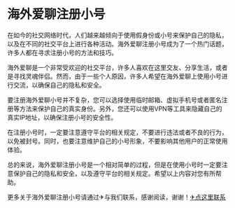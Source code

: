 # 海外爱聊注册小号

在如今的社交网络时代，人们越来越倾向于使用假身份或小号来保护自己的隐私，以及在不同的社交平台上进行各种活动。海外爱聊注册小号成为了一个热门话题，许多人都在寻求注册小号的方法和技巧。

海外爱聊是一个非常受欢迎的社交平台，许多人喜欢在这里交友、分享生活，或者是寻找灵魂伴侣。然而，由于一些个人原因，许多人希望在海外爱聊上使用小号进行交流，以确保自己的隐私和安全。

要注册海外爱聊小号并不复杂，您可以选择使用临时邮箱、虚拟手机号或者匿名注册等方法来保护自己的真实身份。另外，您还可以使用VPN等工具来隐藏自己的真实IP地址，以确保注册小号的安全性。

在注册小号时，一定要注意遵守平台的相关规定，不要进行违法或者不良的行为，以免被封号。同时，也要注意维护自己的小号形象，不要影响其他用户的正常使用体验。

总的来说，海外爱聊注册小号是一个相对简单的过程，但是在使用小号时一定要注意保护自己的隐私和安全，以及遵守平台的相关规定。希望以上内容对您有所帮助。

更多关于海外爱聊注册小号请通过✈与我们联系，感谢阅读，谢谢！[✈点这里联系](https://c.k02.cc)